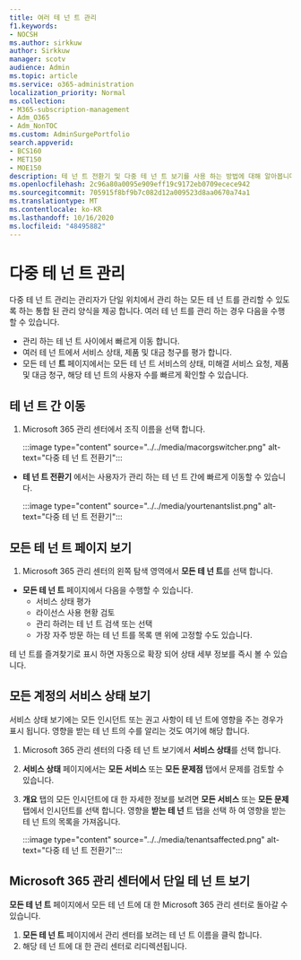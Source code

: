 ```yaml
---
title: 여러 테 넌 트 관리
f1.keywords:
- NOCSH
ms.author: sirkkuw
author: Sirkkuw
manager: scotv
audience: Admin
ms.topic: article
ms.service: o365-administration
localization_priority: Normal
ms.collection:
- M365-subscription-management
- Adm_O365
- Adm_NonTOC
ms.custom: AdminSurgePortfolio
search.appverid:
- BCS160
- MET150
- MOE150
description: 테 넌 트 전환기 및 다중 테 넌 트 보기를 사용 하는 방법에 대해 알아봅니다.
ms.openlocfilehash: 2c96a80a0095e909eff19c9172eb0709ecece942
ms.sourcegitcommit: 705915f8bf9b7c082d12a009523d8aa0670a74a1
ms.translationtype: MT
ms.contentlocale: ko-KR
ms.lasthandoff: 10/16/2020
ms.locfileid: "48495882"
---
```

# <a name="multi-tenant-management"></a>다중 테 넌 트 관리

다중 테 넌 트 관리는 관리자가 단일 위치에서 관리 하는 모든 테 넌 트를 관리할 수 있도록 하는 통합 된 관리 양식을 제공 합니다. 여러 테 넌 트를 관리 하는 경우 다음을 수행할 수 있습니다.

- 관리 하는 테 넌 트 사이에서 빠르게 이동 합니다.
- 여러 테 넌 트에서 서비스 상태, 제품 및 대금 청구를 평가 합니다.
- 모든 테 넌 **트** 페이지에서는 모든 테 넌 트 서비스의 상태, 미해결 서비스 요청, 제품 및 대금 청구, 해당 테 넌 트의 사용자 수를 빠르게 확인할 수 있습니다.


## <a name="move-between-tenants"></a>테 넌 트 간 이동

1. Microsoft 365 관리 센터에서 조직 이름을 선택 합니다.

    :::image type="content" source="../../media/macorgswitcher.png" alt-text="다중 테 넌 트 전환기":::

- **테 넌 트 전환기** 에서는 사용자가 관리 하는 테 넌 트 간에 빠르게 이동할 수 있습니다.

    :::image type="content" source="../../media/yourtenantslist.png" alt-text="다중 테 넌 트 전환기":::

## <a name="view-all-tenants-page"></a>모든 테 넌 트 페이지 보기

1. Microsoft 365 관리 센터의 왼쪽 탐색 영역에서 **모든 테 넌 트**를 선택 합니다.
- **모든 테 넌 트** 페이지에서 다음을 수행할 수 있습니다.
  - 서비스 상태 평가
  - 라이선스 사용 현황 검토
  - 관리 하려는 테 넌 트 검색 또는 선택
  - 가장 자주 방문 하는 테 넌 트를 목록 맨 위에 고정할 수도 있습니다.


테 넌 트를 즐겨찾기로 표시 하면 자동으로 확장 되어 상태 세부 정보를 즉시 볼 수 있습니다.

## <a name="view-service-health-for-all-accounts"></a>모든 계정의 서비스 상태 보기

서비스 상태 보기에는 모든 인시던트 또는 권고 사항이 테 넌 트에 영향을 주는 경우가 표시 됩니다. 영향을 받는 테 넌 트의 수를 알리는 것도 여기에 해당 합니다.

1. Microsoft 365 관리 센터의 다중 테 넌 트 보기에서 **서비스 상태**를 선택 합니다.
2. **서비스 상태** 페이지에서는 **모든 서비스** 또는 **모든 문제점** 탭에서 문제를 검토할 수 있습니다.
3. **개요** 탭의 모든 인시던트에 대 한 자세한 정보를 보려면 **모든 서비스** 또는 **모든 문제** 탭에서 인시던트를 선택 합니다. 영향을 **받는 테 넌** 트 탭을 선택 하 여 영향을 받는 테 넌 트의 목록을 가져옵니다.

    :::image type="content" source="../../media/tenantsaffected.png" alt-text="다중 테 넌 트 전환기":::

## <a name="view-a-single-tenant-in-the-microsoft-365-admin-center"></a>Microsoft 365 관리 센터에서 단일 테 넌 트 보기

**모든 테 넌 트** 페이지에서 모든 테 넌 트에 대 한 Microsoft 365 관리 센터로 돌아갈 수 있습니다.

1. **모든 테 넌 트** 페이지에서 관리 센터를 보려는 테 넌 트 이름을 클릭 합니다.
2. 해당 테 넌 트에 대 한 관리 센터로 리디렉션됩니다.